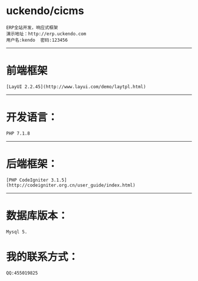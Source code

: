 # uckendo/cicms
    ERP全站开发，响应式框架
    演示地址：http://erp.uckendo.com
    用户名:kendo  密码:123456
***
# 前端框架
    [LayUI 2.2.45](http://www.layui.com/demo/laytpl.html)
---
# 开发语言：
    PHP 7.1.8
---
# 后端框架：
    [PHP CodeIgniter 3.1.5](http://codeigniter.org.cn/user_guide/index.html)
___
# 数据库版本：
    Mysql 5.
# 我的联系方式：
    QQ:455019825